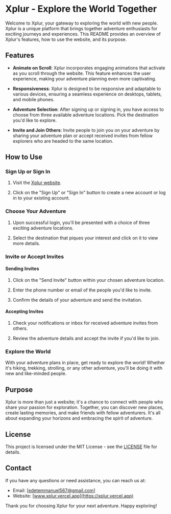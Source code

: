 # Xplur - Explore the World Together

Welcome to Xplur, your gateway to exploring the world with new people. Xplur is a unique platform that brings together adventure enthusiasts for exciting journeys and experiences. This README provides an overview of Xplur's features, how to use the website, and its purpose.

## Features

- **Animate on Scroll**: Xplur incorporates engaging animations that activate as you scroll through the website. This feature enhances the user experience, making your adventure planning even more captivating.

- **Responsiveness**: Xplur is designed to be responsive and adaptable to various devices, ensuring a seamless experience on desktops, tablets, and mobile phones.

- **Adventure Selection**: After signing up or signing in, you have access to choose from three available adventure locations. Pick the destination you'd like to explore.

- **Invite and Join Others**: Invite people to join you on your adventure by sharing your adventure plan or accept received invites from fellow explorers who are headed to the same location.

## How to Use

### Sign Up or Sign In

1. Visit the [Xplur website](https://www.xplur.vercel.app).

2. Click on the "Sign Up" or "Sign In" button to create a new account or log in to your existing account.

### Choose Your Adventure

1. Upon successful login, you'll be presented with a choice of three exciting adventure locations.

2. Select the destination that piques your interest and click on it to view more details.

### Invite or Accept Invites

#### Sending Invites

1. Click on the "Send Invite" button within your chosen adventure location.

2. Enter the phone number or email of the people you'd like to invite.

3. Confirm the details of your adventure and send the invitation.

#### Accepting Invites

1. Check your notifications or inbox for received adventure invites from others.

2. Review the adventure details and accept the invite if you'd like to join.

### Explore the World

With your adventure plans in place, get ready to explore the world! Whether it's hiking, trekking, strolling, or any other adventure, you'll be doing it with new and like-minded people.

## Purpose

Xplur is more than just a website; it's a chance to connect with people who share your passion for exploration. Together, you can discover new places, create lasting memories, and make friends with fellow adventurers. It's all about expanding your horizons and embracing the spirit of adventure.

## License

This project is licensed under the MIT License - see the [LICENSE](LICENSE) file for details.

## Contact

If you have any questions or need assistance, you can reach us at:

- Email: [edetemmanuel567@gmail.com]
- Website: [www.xplur.vercel.app](https://xplur.vercel.app)

Thank you for choosing Xplur for your next adventure. Happy exploring!

